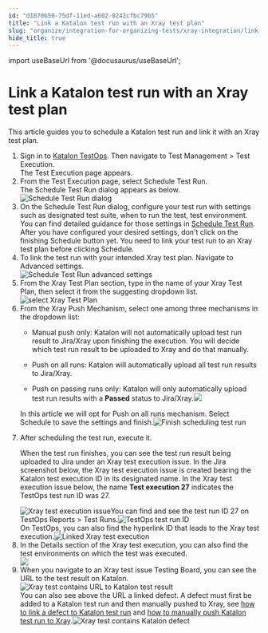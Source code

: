 ```yaml
---
id: "d1070b50-75df-11ed-a602-0242cfbc79b5"
title: "Link a Katalon test run with an Xray test plan"
slug: "organize/integration-for-organizing-tests/xray-integration/link-a-katalon-test-run-with-an-xray-test-plan"
hide_title: true
---
```

import useBaseUrl from '@docusaurus/useBaseUrl';


# <a id="task-3648" class="anchor_top_offset"/><a id="ariaid-title1" class="anchor_top_offset"/>Link a Katalon test run with an Xray test plan

<section xmlns="http://www.w3.org/1999/xhtml" className="section context">This article guides you to schedule a Katalon test run and link it with an Xray test plan. </section> 
<ol xmlns="http://www.w3.org/1999/xhtml" className="ol steps"><li className="li step stepexpand"><span className="ph cmd">Sign in to <a className="xref j-external-link" href="https://testops.katalon.io/login" target="_blank">Katalon TestOps</a>. Then navigate to <span className="ph uicontrol">Test Management</span> &gt; <span className="ph uicontrol">Test Execution</span>. </span><div className="itemgroup stepresult">The Test Execution page appears.</div></li><li className="li step stepexpand"><span className="ph cmd">From the Test Execution page, select <span className="ph uicontrol">Schedule Test Run</span>.</span><div className="itemgroup stepresult">The <span className="ph uicontrol">Schedule Test Run</span> dialog appears as below. <img className="image" src={useBaseUrl("/d0f69090-75df-11ed-a602-0242cfbc79b5.png")} alt="Schedule Test Run dialog" /></div></li><li className="li step stepexpand"><span className="ph cmd">On the <span className="ph uicontrol">Schedule Test Run</span> dialog, configure your test run with settings such as designated test suite, when to run the test, test environment. You can find detailed guidance for those settings in <a className="xref" href="/docs/execute/schedule-test-execution/schedule-test-runs-in-testops">Schedule Test Run</a>. After you have configured your desired settings, don't click on the finishing <span className="ph uicontrol">Schedule</span> button yet. You need to link your test run to an Xray test plan before clicking <span className="ph uicontrol">Schedule</span>.</span></li><li className="li step stepexpand"><span className="ph cmd">To link the test run with your intended Xray test plan. Navigate to <span className="ph uicontrol">Advanced settings</span>. </span><div className="itemgroup info"><img className="image" src={useBaseUrl("/d17eac50-75df-11ed-a602-0242cfbc79b5.png")} alt="Schedule Test Run advanced settings" /></div></li><li className="li step stepexpand"><span className="ph cmd">From the <span className="ph uicontrol">Xray Test Plan</span> section, type in the name of your Xray Test Plan, then select it from the suggesting dropdown list.</span><div className="itemgroup info"><img className="image" src={useBaseUrl("/d1cb6cc0-75df-11ed-a602-0242cfbc79b5.png")} alt="select Xray Test Plan" /></div></li><li className="li step stepexpand"><span className="ph cmd">From the <span className="ph uicontrol">Xray Push Mechanism</span>, select one among three mechanisms in the dropdown list: </span><div className="itemgroup info"><ul className="ul"><li className="li"><p className="p">Manual push only: Katalon will not automatically upload test run result to Jira/Xray upon finishing the execution. You will decide which test run result to be uploaded to Xray and do that manually. </p></li><li className="li"><p className="p">Push on all runs: Katalon will automatically upload all test run results to Jira/Xray.</p></li><li className="li"><p className="p">Push on passing runs only: Katalon will only automatically upload test run results with a <strong className="ph b">Passed</strong> status to Jira/Xray.<img className="image" src={useBaseUrl("/d147bdd0-75df-11ed-a602-0242cfbc79b5.png")} /></p></li></ul><p className="p">In this article we will opt for <span className="ph uicontrol">Push on all runs</span> mechanism. Select <span className="ph uicontrol">Schedule</span> to save the settings and finish.<img className="image" src={useBaseUrl("/d138c9b0-75df-11ed-a602-0242cfbc79b5.png")} alt="Finish scheduling test run" /></p></div></li><li className="li step stepexpand"><span className="ph cmd">After scheduling the test run, execute it.</span><div className="itemgroup info"><p className="p">When the test run finishes, you can see the test run result being uploaded to Jira under an Xray test execution issue. In the Jira screenshot below, the Xray test execution issue is created bearing the Katalon test execution ID in its designated name. In the Xray test execution issue below, the name ​<strong className="ph b">Test execution 27</strong>​ indicates the TestOps test run ID was 27. ​</p><img className="image" src={useBaseUrl("/d197b290-75df-11ed-a602-0242cfbc79b5.png")} alt="Xray test execution issue" />You can find and see the test run ID 27 on <span className="ph">TestOps</span> <span className="ph uicontrol">Reports</span> &gt; <span className="ph uicontrol">Test Runs</span>.<img className="image" src={useBaseUrl("/d177a770-75df-11ed-a602-0242cfbc79b5.png")} alt="TestOps test run ID" /></div><div className="itemgroup info">On TestOps, you can also find the hyperlink ID that leads to the Xray test execution.<img className="image" src={useBaseUrl("/f12aba60-a1e7-11ed-998d-0242cfbc79b5.png")} alt="Linked Xray test execution" /></div></li><li className="li step stepexpand"><span className="ph cmd">In the <span className="ph uicontrol">Details</span> section of the Xray test execution, you can also find the test environments on which the test was executed. </span><div className="itemgroup info"><img className="image" src={useBaseUrl("/f0a6e460-a1e7-11ed-998d-0242cfbc79b5.png")} /></div></li><li className="li step stepexpand"><span className="ph cmd">When you navigate to an Xray test issue Testing Board, you can see the URL to the test result on Katalon.<img className="image" src={useBaseUrl("/df3ec400-b668-11ed-825f-0242cfbc79b5.png")} alt="Xray test contains URL to Katalon test result" /></span><div className="itemgroup info">You can also see above the URL a linked defect. A defect must first be added to a Katalon test run and then manually pushed to Xray, see <a className="xref" href="/docs/analyze/integration-for-test-analyzing/jira-integration/link-test-runs-to-jira-defects-in-katalon-testops">how to link a defect to Katalon test run</a> and <a className="xref" href="/docs/organize/integration-for-organizing-tests/xray-integration/manually-push-katalon-test-result-to-xray">how to manually push Katalon test run to Xray</a>.<img className="image" src={useBaseUrl("/df4c3180-b668-11ed-825f-0242cfbc79b5.png")} alt="Xray test contains Katalon defect" /></div></li></ol> 
